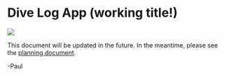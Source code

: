 # Dive Log App (working title!)

<img align="center" src="https://media.giphy.com/media/3NfYBgJRwrSmc/giphy.gif">

This document will be updated in the future.  In the meantime, please see the [planning document](planning/README.md).

-Paul